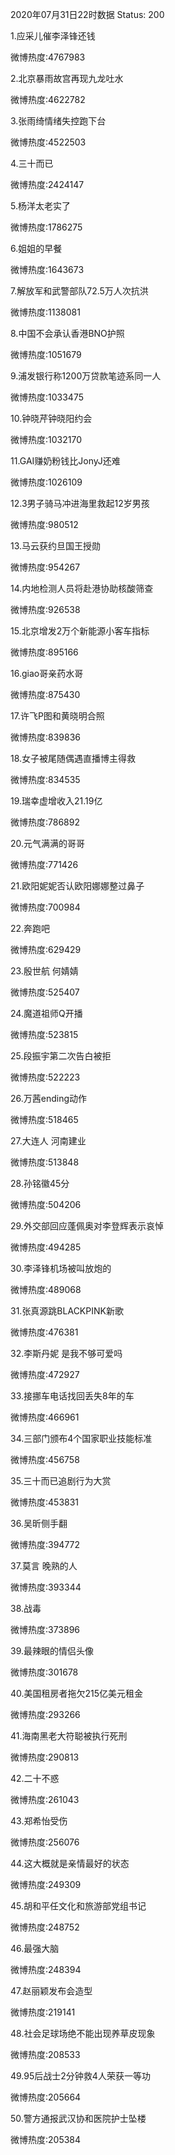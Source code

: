 2020年07月31日22时数据
Status: 200

1.应采儿催李泽锋还钱

微博热度:4767983

2.北京暴雨故宫再现九龙吐水

微博热度:4622782

3.张雨绮情绪失控跑下台

微博热度:4522503

4.三十而已

微博热度:2424147

5.杨洋太老实了

微博热度:1786275

6.姐姐的早餐

微博热度:1643673

7.解放军和武警部队72.5万人次抗洪

微博热度:1138081

8.中国不会承认香港BNO护照

微博热度:1051679

9.浦发银行称1200万贷款笔迹系同一人

微博热度:1033475

10.钟晓芹钟晓阳约会

微博热度:1032170

11.GAI赚奶粉钱比JonyJ还难

微博热度:1026109

12.3男子骑马冲进海里救起12岁男孩

微博热度:980512

13.马云获约旦国王授勋

微博热度:954267

14.内地检测人员将赴港协助核酸筛查

微博热度:926538

15.北京增发2万个新能源小客车指标

微博热度:895166

16.giao哥亲药水哥

微博热度:875430

17.许飞P图和黄晓明合照

微博热度:839836

18.女子被尾随偶遇直播博主得救

微博热度:834535

19.瑞幸虚增收入21.19亿

微博热度:786892

20.元气满满的哥哥

微博热度:771426

21.欧阳妮妮否认欧阳娜娜整过鼻子

微博热度:700984

22.奔跑吧

微博热度:629429

23.殷世航 何婧婧

微博热度:525407

24.魔道祖师Q开播

微博热度:523815

25.段振宇第二次告白被拒

微博热度:522223

26.万茜ending动作

微博热度:518465

27.大连人 河南建业

微博热度:513848

28.孙铭徽45分

微博热度:504206

29.外交部回应蓬佩奥对李登辉表示哀悼

微博热度:494285

30.李泽锋机场被叫放炮的

微博热度:489068

31.张真源跳BLACKPINK新歌

微博热度:476381

32.李斯丹妮 是我不够可爱吗

微博热度:472927

33.接挪车电话找回丢失8年的车

微博热度:466961

34.三部门颁布4个国家职业技能标准

微博热度:456758

35.三十而已追剧行为大赏

微博热度:453831

36.吴昕侧手翻

微博热度:394772

37.莫言 晚熟的人

微博热度:393344

38.战毒

微博热度:373896

39.最辣眼的情侣头像

微博热度:301678

40.美国租房者拖欠215亿美元租金

微博热度:293266

41.海南黑老大符聪被执行死刑

微博热度:290813

42.二十不惑

微博热度:261043

43.郑希怡受伤

微博热度:256076

44.这大概就是亲情最好的状态

微博热度:249309

45.胡和平任文化和旅游部党组书记

微博热度:248752

46.最强大脑

微博热度:248394

47.赵丽颖发布会造型

微博热度:219141

48.社会足球场绝不能出现养草皮现象

微博热度:208533

49.95后战士2分钟救4人荣获一等功

微博热度:205664

50.警方通报武汉协和医院护士坠楼

微博热度:205384

